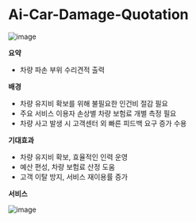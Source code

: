 # Ai-Car-Damage-Quotation

![image](https://github.com/kimmingji/Ai-Car-Damage-Quotation/assets/113088688/ec07d516-2b51-4b0c-a7dd-a3114a8a830c)

**요약** 

- 차량 파손 부위 수리견적 출력

**배경** 

- 차량 유지비 확보를 위해 불필요한 인건비 절감 필요
- 주요 서비스 이용자 손상별 차량 보험료 개별 측정 필요
- 차량 사고 발생 시 고객센터 외 빠른 피드백 요구 증가 수용

**기대효과** 

- 차량 유지비 확보, 효율적인 인력 운영
- 예산 편성, 차량 보험료 산정 도움
- 고객 이탈 방지, 서비스 재이용률 증가

**서비스**

![image](https://github.com/kimmingji/Ai-Car-Damage-Quotation/assets/113088688/573cff1a-2d2c-4a96-ad25-be6dcc05f3cb)
